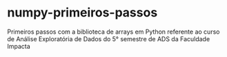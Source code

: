 # numpy-primeiros-passos
Primeiros passos com a biblioteca de arrays em Python referente ao curso de Análise Exploratória de Dados do 5° semestre de ADS da Faculdade Impacta
